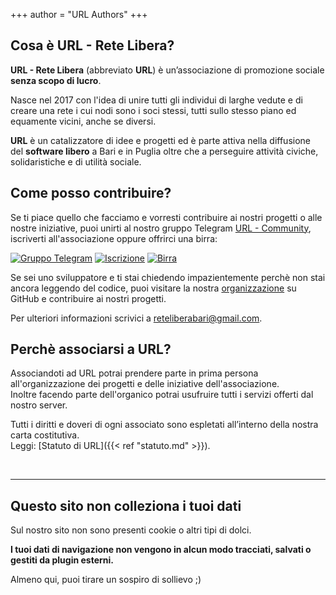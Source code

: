 +++
author = "URL Authors"
+++

## Cosa è URL - Rete Libera?

**URL - Rete Libera** (abbreviato **URL**) è un’associazione di promozione sociale **senza scopo di lucro**.

Nasce nel 2017 con l'idea di unire tutti gli individui di larghe vedute e di creare una rete i cui nodi sono i soci stessi, tutti sullo stesso piano ed equamente vicini, anche se diversi.

**URL** è un catalizzatore di idee e progetti ed è parte attiva nella diffusione del **software libero** a Bari e in Puglia oltre che a perseguire attività civiche, solidaristiche e di utilità sociale.

## Come posso contribuire?
Se ti piace quello che facciamo e vorresti contribuire ai nostri progetti o alle nostre iniziative, 
puoi unirti al nostro gruppo Telegram [URL - Community](https://t.me/hackerbari), iscriverti all'associazione oppure offrirci una birra:

[![Gruppo Telegram](https://img.shields.io/badge/Telegram-URL%20--%20Community-blue)](https://t.me/hackerbari)
[![Iscrizione](https://img.shields.io/badge/-Iscriviti-green)]()
[![Birra](https://img.shields.io/badge/-Offrici%20un%20peroncino-yellow)]()

Se sei uno sviluppatore e ti stai chiedendo impazientemente perchè non stai ancora leggendo del codice, puoi visitare la nostra [organizzazione](https://github.com/URL-Rete-Libera) su GitHub e contribuire ai nostri progetti.

Per ulteriori informazioni scrivici a [reteliberabari@gmail.com](mailto:reteliberabari@gmail.com).

## Perchè associarsi a URL?
Associandoti ad URL potrai prendere parte in prima persona all'organizzazione dei progetti e delle iniziative dell'associazione.\
Inoltre facendo parte dell'organico potrai usufruire tutti i servizi offerti dal nostro server.

Tutti i diritti e doveri di ogni associato sono espletati all’interno della nostra carta costitutiva.\
Leggi: [Statuto di URL]({{< ref "statuto.md" >}}).

&nbsp;
&nbsp;
&nbsp;
&nbsp;

---

## Questo sito non colleziona i tuoi dati
Sul nostro sito non sono presenti cookie o altri tipi di dolci.

**I tuoi dati di navigazione non vengono in alcun modo tracciati, salvati o gestiti da plugin esterni.**

Almeno qui, puoi tirare un sospiro di sollievo ;)
